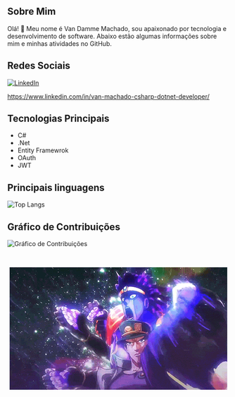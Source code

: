 ## Sobre Mim

Olá! 👋 Meu nome é Van Damme Machado, sou apaixonado por tecnologia e desenvolvimento de software. Abaixo estão algumas informações sobre mim e minhas atividades no GitHub.

## Redes Sociais

[![LinkedIn](https://img.shields.io/badge/LinkedIn-Profile-blue)](https://www.linkedin.com/in/van-damme-machado/)

https://www.linkedin.com/in/van-machado-csharp-dotnet-developer/

## Tecnologias Principais

- C#
- .Net
- Entity Framewrok
- OAuth
- JWT

## Principais linguagens

![Top Langs](https://github-readme-stats.vercel.app/api/top-langs/?username=VanMachado&layout=donut)

## Gráfico de Contribuições

![Gráfico de Contribuições](https://ghchart.rshah.org/VanMachado)

                                                                            

<p align="center">
  <img src="https://github.com/VanMachado/VanMachado/raw/main/assets/jotaro.gif" alt="Ora Ora Ora">
</p>
